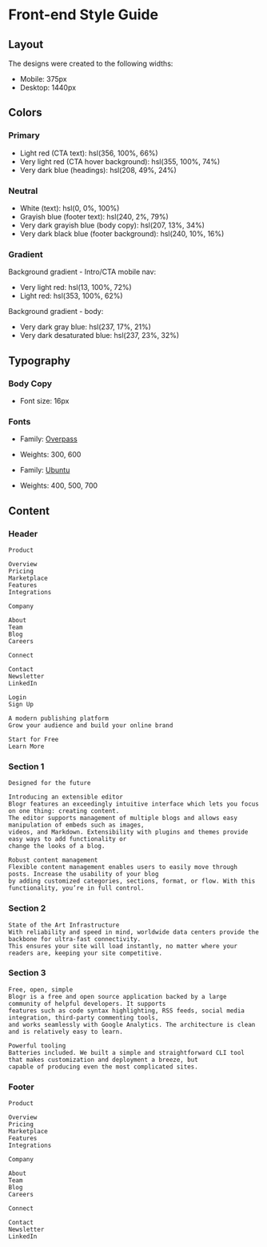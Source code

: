 # Front-end Style Guide

## Layout

The designs were created to the following widths:

- Mobile: 375px
- Desktop: 1440px

## Colors

### Primary

- Light red (CTA text): hsl(356, 100%, 66%)
- Very light red (CTA hover background): hsl(355, 100%, 74%)
- Very dark blue (headings): hsl(208, 49%, 24%)

### Neutral

- White (text): hsl(0, 0%, 100%)
- Grayish blue (footer text): hsl(240, 2%, 79%)
- Very dark grayish blue (body copy): hsl(207, 13%, 34%)
- Very dark black blue (footer background): hsl(240, 10%, 16%)

### Gradient

Background gradient - Intro/CTA mobile nav:

- Very light red: hsl(13, 100%, 72%)
- Light red: hsl(353, 100%, 62%)

Background gradient - body:

- Very dark gray blue: hsl(237, 17%, 21%)
- Very dark desaturated blue: hsl(237, 23%, 32%)

## Typography

### Body Copy

- Font size: 16px

### Fonts

- Family: [Overpass](https://fonts.google.com/specimen/Overpass?preview.text_type=custom)
- Weights: 300, 600

- Family: [Ubuntu](https://fonts.google.com/specimen/Ubuntu?preview.text_type=custom)
- Weights: 400, 500, 700

## Content

### Header
    Product

    Overview
    Pricing
    Marketplace
    Features
    Integrations

    Company

    About
    Team
    Blog
    Careers

    Connect

    Contact
    Newsletter
    LinkedIn
    
    Login
    Sign Up  

    A modern publishing platform
    Grow your audience and build your online brand

    Start for Free
    Learn More

### Section 1
    Designed for the future
        
    Introducing an extensible editor
    Blogr features an exceedingly intuitive interface which lets you focus on one thing: creating content. 
    The editor supports management of multiple blogs and allows easy manipulation of embeds such as images, 
    videos, and Markdown. Extensibility with plugins and themes provide easy ways to add functionality or 
    change the looks of a blog.

    Robust content management
    Flexible content management enables users to easily move through posts. Increase the usability of your blog 
    by adding customized categories, sections, format, or flow. With this functionality, you’re in full control.

### Section 2
    State of the Art Infrastructure
    With reliability and speed in mind, worldwide data centers provide the backbone for ultra-fast connectivity. 
    This ensures your site will load instantly, no matter where your readers are, keeping your site competitive.

### Section 3
    Free, open, simple
    Blogr is a free and open source application backed by a large community of helpful developers. It supports 
    features such as code syntax highlighting, RSS feeds, social media integration, third-party commenting tools, 
    and works seamlessly with Google Analytics. The architecture is clean and is relatively easy to learn.

    Powerful tooling
    Batteries included. We built a simple and straightforward CLI tool that makes customization and deployment a breeze, but
    capable of producing even the most complicated sites.

### Footer 

    Product

    Overview
    Pricing
    Marketplace
    Features
    Integrations

    Company

    About
    Team
    Blog
    Careers

    Connect
    
    Contact
    Newsletter
    LinkedIn